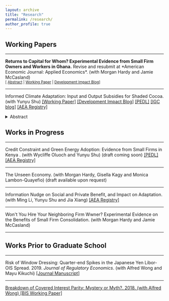 ```yaml
---
layout: archive
title: "Research"
permalink: /research/
author_profile: true
---
```


Working Papers
------

***

<p><strong> Returns to Capital for Whom? Experimental Evidence from Small Firm Owners and Workers in Ghana.</strong> Revise and resubmit at *American Economic Journal: Applied Economics*. (with Morgan Hardy and Jamie McCasland) 
<br>
  <small>[ <a href="#/" onclick="visib('seefa')">Abstract</a> | <a href="https://www.dropbox.com/scl/fi/zbp2s8shdw1v2xay0ff6r/ReturnsToCapitalForWhom.pdf?rlkey=j7nfhmgha9zuyuss8e9mxayaw&dl=0" target="_blank">Working Paper</a> | <a href="https://blogs.worldbank.org/en/impactevaluations/what-firm-again-fluidity-firm-boundaries-developing-country-firms?cid=SHR_BlogSiteShare_EN_EXT#:~:text=Another%20new%20working%20paper%20by%20Hardy%20et%20al.%20(2024)" target="_blank">Development Impact Blog</a>] </small>
<p>
  
<div id="seefa" style="display: none; text-align: justify; line-height: 1.2"><small> We document capital contributions from workers to their employers in a representative sample of small firms. We separately conduct a two-sided experiment in a sample of small employers, randomizing cash transfers to firm owners or a randomly selected worker. Transfers to either party increase firm profits in equal magnitude. Treated owners purchase additional business assets; treated workers purchase business assets that are used in their employing firm and experience wage increases. Our findings challenge the assumption of a separation of labor and capital in firms, with widespread implications for measurement and for understanding the nature of firms in our context.</small><br><br></div>


***

Informed Climate Adaptation: Input and Output Subsidies for Shaded Cocoa. (with Yunyu Shu)
<a href="https://drive.google.com/file/d/1u6Wlka3kd7fydY9Fuhm0SWG5GP3sPsDr/view?usp=drive_link" target="_blank">[Working Paper]</a> 
<a href="https://blogs.worldbank.org/en/impactevaluations/how-information-transforms-climate-adaptation-through-different-?" target="_blank">[Development Impact Blog]</a>
<a href="https://pedl.cepr.org/content/propagation-taste-climate-resilience-evidence-cocoa-value-chain-ghana-0" target="_blank">[PEDL]</a>
<a href="https://www.theigc.org/blogs/climate-priorities-developing-countries/understanding-climate-change-beliefs-and-adaptation" target = "_blank">[IGC blog]</a> 
<a href="https://www.socialscienceregistry.org/trials/11145" target="_blank">[AEA Registry]</a>

<details>
<summary>Abstract</summary>
<br>
With growing climate risks, agro-environmental policies seek to protect the environment while reducing poverty by incentivizing climate adaptation. We study how information shapes adaptation under different subsidy schemes for cocoa farmers in Ghana, where forest tree planting for shade is encouraged as an adaptation strategy. Conducting a lab-in-the-field experiment, we compare the impacts of an information intervention under an input subsidy for planting forest trees and an output subsidy for producing cocoa beans from shaded farms. While farmers receiving the information in both subsidy groups plant more forest trees than their subsidy-only counterparts, the increase is higher under the output subsidy than the input subsidy even though the information leads both groups to similarly update their beliefs about the benefits of shade. We rationalize the differential effects of information with a model in which beliefs about rainfall uncertainty and shade benefits affect ex ante input decisions. Counterfactuals show that output subsidy has greater potential to drive adaptation than input when beliefs are reasonably correct. We validate the lab results by distributing tree seedlings, finding consistent treatment effects on the number of seedlings requested and obtained.
</details>

Works in Progress
------

*** 

Credit Constraint and Green Energy Adoption: Evidence from Small Firms in Kenya . (with Wycliffe Oluoch and Yunyu Shu)
(draft coming soon)
<a href="https://pedl.cepr.org/content/blackouts-and-green-energy-adoption-evidence-kenya-0" target="_blank">[PEDL]</a> 
<a href="https://www.socialscienceregistry.org/trials/13802" target="_blank">[AEA Registry]</a>

***

The Unseen Economy. (with Morgan Hardy, Gisella Kagy and Monica Lambon-Quayefio) 
(draft available upon request)

***

Information Nudge on Social and Private Benefit, and Impact on Adaptation. (with Ming Li, Yunyu Shu and Jia Xiang)
<a href="https://www.socialscienceregistry.org/trials/13129" target="_blank">[AEA Registry]</a>

***

Won't You Hire Your Neighboring Firm Wwner? Experimental Evidence on the Benefits of Small Firm Consolidation. (with Morgan Hardy and Jamie McCasland)

***



Works Prior to Graduate School
------

***

Risk of Window Dressing: Quarter-end Spikes in the Japanese Yen Libor-OIS Spread. 2019. *Journal of Regulatory Economics*. (with Alfred Wong and Mayu Kikuchi)
<a href="https://link.springer.com/article/10.1007/s11149-019-09393-w" target="_blank">[Journal Manuscript]

***

Breakdown of Covered Interest Parity: Mystery or Myth?. 2018. (with Alfred Wong)
<a href="https://www.bis.org/publ/bppdf/bispap96_g.pdf" taget="_blank">[BIS Working Paper]</a>


